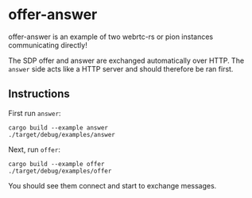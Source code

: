 # offer-answer
offer-answer is an example of two webrtc-rs or pion instances communicating directly!

The SDP offer and answer are exchanged automatically over HTTP.
The `answer` side acts like a HTTP server and should therefore be ran first.

## Instructions
First run `answer`:
```shell
cargo build --example answer
./target/debug/examples/answer
```
Next, run `offer`:
```shell
cargo build --example offer
./target/debug/examples/offer
```

You should see them connect and start to exchange messages.
